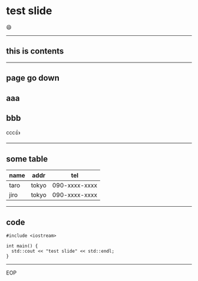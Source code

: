 # test slide

:smile:


---
## this is contents





***
## page go down
aaa
---
bbb
---
ccc:+1:
***

## some table

|name   |  addr |   tel  |
|-------|-------|--------|
|taro   |tokyo| 090-xxxx-xxxx|
|jiro   |tokyo| 090-xxxx-xxxx|




---
## code

```
#include <iostream>

int main() {
  std::cout << "test slide" << std::endl;
}
```



---
EOP
